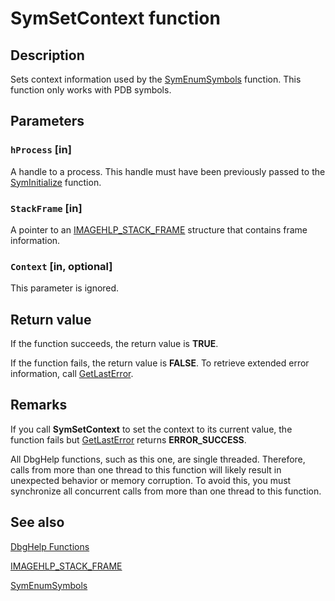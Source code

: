 # SymSetContext function

## Description

Sets context information used by the
[SymEnumSymbols](https://learn.microsoft.com/windows/desktop/api/dbghelp/nf-dbghelp-symenumsymbols) function. This function only works with
PDB symbols.

## Parameters

### `hProcess` [in]

A handle to a process. This handle must have been previously passed to the
[SymInitialize](https://learn.microsoft.com/windows/desktop/api/dbghelp/nf-dbghelp-syminitialize) function.

### `StackFrame` [in]

A pointer to an [IMAGEHLP_STACK_FRAME](https://learn.microsoft.com/windows/desktop/api/dbghelp/ns-dbghelp-imagehlp_stack_frame)
structure that contains frame information.

### `Context` [in, optional]

This parameter is ignored.

## Return value

If the function succeeds, the return value is **TRUE**.

If the function fails, the return value is **FALSE**. To retrieve extended error
information, call [GetLastError](https://learn.microsoft.com/windows/desktop/api/errhandlingapi/nf-errhandlingapi-getlasterror).

## Remarks

If you call **SymSetContext** to set the context to its
current value, the function fails but [GetLastError](https://learn.microsoft.com/windows/desktop/api/errhandlingapi/nf-errhandlingapi-getlasterror)
returns **ERROR_SUCCESS**.

All DbgHelp functions, such as this one, are single threaded. Therefore, calls from more than one thread to
this function will likely result in unexpected behavior or memory corruption. To avoid this, you must synchronize
all concurrent calls from more than one thread to this function.

## See also

[DbgHelp Functions](https://learn.microsoft.com/windows/desktop/Debug/dbghelp-functions)

[IMAGEHLP_STACK_FRAME](https://learn.microsoft.com/windows/desktop/api/dbghelp/ns-dbghelp-imagehlp_stack_frame)

[SymEnumSymbols](https://learn.microsoft.com/windows/desktop/api/dbghelp/nf-dbghelp-symenumsymbols)